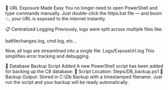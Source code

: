 🚀 URL Exposure Made Easy
You no longer need to open PowerShell and type commands manually.
Just double-click the https.bat file — and boom 💥, your URL is exposed to the internet instantly.

📋 Centralized Logging
Previously, logs were split across multiple files like:

batfilechanges.log, cmd.log, etc...

Now, all logs are streamlined into a single file:
Logs/ExposeUrl.log
This simplifies error tracking and debugging.

💾 Database Backup Script Added
A new PowerShell script has been added for backing up the C8 database:
📄 Script Location: Steps/DB_backup.ps1
📁 Backup Output: Stored in C:\Db Backup with a timestamped filename.
Just run the script and your backup will be ready automatically.